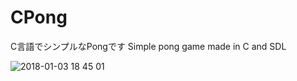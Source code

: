# CPong
C言語でシンプルなPongです Simple pong game made in C and SDL

![2018-01-03 18 45 01](https://user-images.githubusercontent.com/5270809/34544865-d72f63dc-f0b6-11e7-85f9-7c7f3ecf7ddb.png)
